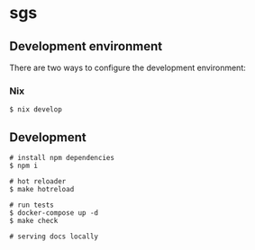 # sgs

## Development environment

There are two ways to configure the development environment:

### Nix

```console
$ nix develop
````

## Development

```
# install npm dependencies
$ npm i

# hot reloader
$ make hotreload

# run tests
$ docker-compose up -d
$ make check

# serving docs locally
```
